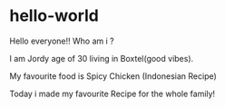 # hello-world

Hello everyone!!
Who am i ? 

I am Jordy age of 30 living in Boxtel(good vibes).

My favourite food is Spicy Chicken (Indonesian Recipe)

Today i made my favourite Recipe for the whole family!

